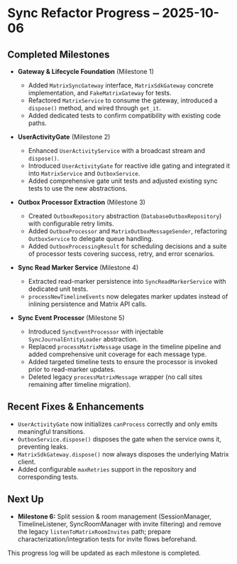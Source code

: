# Sync Refactor Progress – 2025-10-06

## Completed Milestones

- **Gateway & Lifecycle Foundation** (Milestone 1)
  - Added `MatrixSyncGateway` interface, `MatrixSdkGateway` concrete implementation, and `FakeMatrixGateway` for tests.
  - Refactored `MatrixService` to consume the gateway, introduced a `dispose()` method, and wired through `get_it`.
  - Added dedicated tests to confirm compatibility with existing code paths.

- **UserActivityGate** (Milestone 2)
  - Enhanced `UserActivityService` with a broadcast stream and `dispose()`.
  - Introduced `UserActivityGate` for reactive idle gating and integrated it into `MatrixService` and `OutboxService`.
  - Added comprehensive gate unit tests and adjusted existing sync tests to use the new abstractions.

- **Outbox Processor Extraction** (Milestone 3)
  - Created `OutboxRepository` abstraction (`DatabaseOutboxRepository`) with configurable retry limits.
  - Added `OutboxProcessor` and `MatrixOutboxMessageSender`, refactoring `OutboxService` to delegate queue handling.
  - Added `OutboxProcessingResult` for scheduling decisions and a suite of processor tests covering success, retry, and error scenarios.

- **Sync Read Marker Service** (Milestone 4)
  - Extracted read-marker persistence into `SyncReadMarkerService` with dedicated unit tests.
  - `processNewTimelineEvents` now delegates marker updates instead of inlining persistence and Matrix API calls.

- **Sync Event Processor** (Milestone 5)
  - Introduced `SyncEventProcessor` with injectable `SyncJournalEntityLoader` abstraction.
  - Replaced `processMatrixMessage` usage in the timeline pipeline and added comprehensive unit coverage for each message type.
  - Added targeted timeline tests to ensure the processor is invoked prior to read-marker updates.
  - Deleted legacy `processMatrixMessage` wrapper (no call sites remaining after timeline migration).

## Recent Fixes & Enhancements

- `UserActivityGate` now initializes `canProcess` correctly and only emits meaningful transitions.
- `OutboxService.dispose()` disposes the gate when the service owns it, preventing leaks.
- `MatrixSdkGateway.dispose()` now always disposes the underlying Matrix client.
- Added configurable `maxRetries` support in the repository and corresponding tests.

## Next Up

- **Milestone 6:** Split session & room management (SessionManager, TimelineListener, SyncRoomManager with invite filtering) and remove the legacy `listenToMatrixRoomInvites` path; prepare characterization/integration tests for invite flows beforehand.

This progress log will be updated as each milestone is completed.
